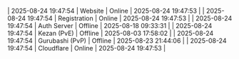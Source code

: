| 2025-08-24 19:47:54 | Website | Online | 2025-08-24 19:47:53 |
| 2025-08-24 19:47:54 | Registration | Online | 2025-08-24 19:47:53 |
| 2025-08-24 19:47:54 | Auth Server | Offline | 2025-08-18 09:33:31 |
| 2025-08-24 19:47:54 | Kezan (PvE) | Offline | 2025-08-03 17:58:02 |
| 2025-08-24 19:47:54 | Gurubashi (PvP) | Offline | 2025-08-23 21:44:06 |
| 2025-08-24 19:47:54 | Cloudflare | Online | 2025-08-24 19:47:53 |
